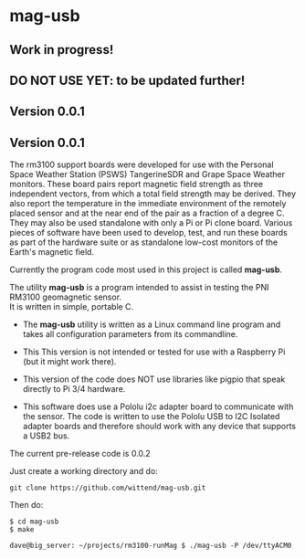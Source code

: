 # mag-usb
## Work in progress!
## DO NOT USE YET: to be updated further!

## Version 0.0.1

## Version 0.0.1

The rm3100 support boards were developed for use with the Personal Space Weather Station (PSWS) TangerineSDR and Grape Space Weather monitors.  These board pairs report magnetic field strength as three independent vectors, from which a total field strength may be derived.  They also report the temperature in the immediate environment of the remotely placed sensor and at the near end of the pair as a fraction of a degree C.  They may also be used standalone with only a Pi or Pi clone board.  Various pieces of software have been used to develop, test, and run these boards as part of the hardware suite or as standalone low-cost monitors of the Earth's magnetic field.

Currently the program code most used in this project is called **mag-usb**. 

The utility **mag-usb** is a program intended to assist in testing the PNI RM3100 geomagnetic sensor.  
It is written in simple, portable C.

* The **mag-usb** utility is written as a Linux command line program and takes all configuration parameters from its commandline. 

* This This version is not intended or tested for use with a Raspberry Pi (but it might work there).

* This version of the code does NOT use libraries like pigpio that speak directly to Pi 3/4 hardware. 

* This software does use a Pololu i2c adapter board to communicate with the sensor.  The code is written to use the Pololu USB to I2C Isolated adapter boards and therefore should work with any device that supports a USB2 bus.  
 
The current pre-release code is 0.0.2

Just create a working directory and do:

    git clone https://github.com/wittend/mag-usb.git

Then do:

    $ cd mag-usb 
    $ make

```
dave@big_server: ~/projects/rm3100-runMag $ ./mag-usb -P /dev/ttyACM0
```

